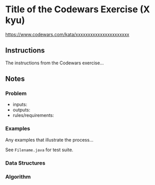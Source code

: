 # Title of the Codewars Exercise (X kyu)
https://www.codewars.com/kata/xxxxxxxxxxxxxxxxxxxxxx

## Instructions
The instructions from the Codewars exercise...

## Notes

### Problem
- inputs:
- outputs:
- rules/requirements:

### Examples
Any examples that illustrate the process...

See `Filename.java` for test suite.

### Data Structures

### Algorithm
